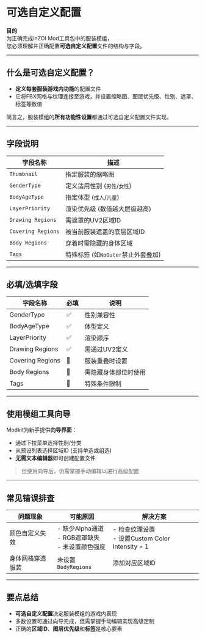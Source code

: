 # 可选自定义配置

**目的**  
为正确完成inZOI Mod工具包中的服装模组，  
您必须理解并正确配置**可选自定义配置**文件的结构与字段。

---

## 什么是可选自定义配置？

- **定义每套服装游戏内功能**的配置文件  
- 它将FBX网格与纹理连接至游戏，并设置缩略图、图层优先级、性别、遮罩、标签等数值  

简言之，服装模组的**所有功能性设置**都通过可选自定义配置文件实现。

---

## 字段说明

| 字段名称 | 描述 |
|---------|------|
| `Thumbnail` | 指定服装的缩略图 |
| `GenderType` | 定义适用性别 (`男性`/`女性`) |
| `BodyAgeType` | 指定体型 (`成人`/`儿童`) |
| `LayerPriority` | 渲染优先级 (数值越大层级越高) |
| `Drawing Regions` | 需遮罩的UV2区域ID |
| `Covering Regions` | 被当前服装遮盖的底层区域ID |
| `Body Regions` | 穿着时需隐藏的身体区域 |
| `Tags` | 特殊标签 (如`NoOuter`禁止外套叠加) |

---

## 必填/选填字段

| 字段名称 | 必填 | 说明 |
|---------|------|------|
| GenderType | ✅ | 性别兼容性 |
| BodyAgeType | ✅ | 体型定义 |
| LayerPriority | ✅ | 渲染顺序 |
| Drawing Regions | ✅ | 需通过UV2定义 |
| Covering Regions | 🔺 | 服装重叠时设置 |
| Body Regions | 🔺 | 需隐藏身体部位时使用 |
| Tags | 🔺 | 特殊条件限制 |

---

## 使用模组工具向导

Modkit为新手提供**向导界面**：
- 通过下拉菜单选择性别/分类  
- 从预设列表选择区域ID (支持单选或组选)  
- **无需文本编辑器**即可创建配置文件  

> 但使用向导后，仍需掌握手动编辑以进行高级配置  

---

## 常见错误排查

| 问题现象 | 可能原因 | 解决方案 |
|---------|---------|---------|
| 颜色自定义失效 | - 缺少Alpha通道<br>- RGB遮罩缺失<br>- 未设置颜色强度 | - 检查纹理设置<br>- 设置Custom Color Intensity = 1 |
| 身体网格穿透服装 | 未设置`BodyRegions` | 添加对应区域ID |

---

## 要点总结

- **可选自定义配置**决定服装模组的游戏内表现  
- 多数设置可通过向导完成，但需掌握手动编辑实现高级定制  
- 正确的**区域ID**、**图层优先级**和**标签**是核心要素  
